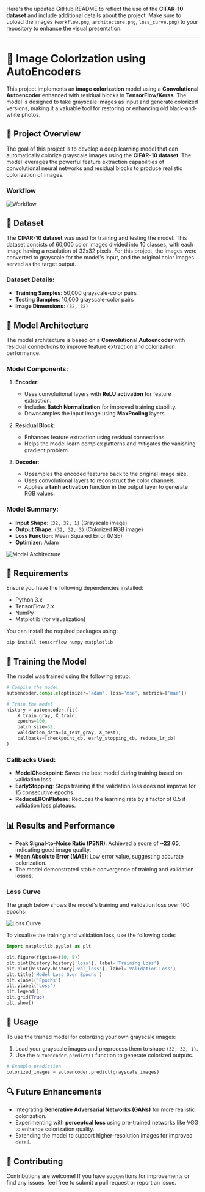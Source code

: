Here's the updated GitHub README to reflect the use of the **CIFAR-10 dataset** and include additional details about the project. Make sure to upload the images (`workflow.png`, `architecture.png`, `loss_curve.png`) to your repository to enhance the visual presentation.

---

# 🌈 Image Colorization using AutoEncoders

This project implements an **image colorization** model using a **Convolutional Autoencoder** enhanced with residual blocks in **TensorFlow/Keras**. The model is designed to take grayscale images as input and generate colorized versions, making it a valuable tool for restoring or enhancing old black-and-white photos.

## 📑 Project Overview

The goal of this project is to develop a deep learning model that can automatically colorize grayscale images using the **CIFAR-10 dataset**. The model leverages the powerful feature extraction capabilities of convolutional neural networks and residual blocks to produce realistic colorization of images.

### Workflow
![Workflow](workflow.png)

## 📁 Dataset

The **CIFAR-10 dataset** was used for training and testing the model. This dataset consists of 60,000 color images divided into 10 classes, with each image having a resolution of 32x32 pixels. For this project, the images were converted to grayscale for the model's input, and the original color images served as the target output.

### Dataset Details:
- **Training Samples**: 50,000 grayscale-color pairs
- **Testing Samples**: 10,000 grayscale-color pairs
- **Image Dimensions**: `(32, 32)`

## 🧠 Model Architecture

The model architecture is based on a **Convolutional Autoencoder** with residual connections to improve feature extraction and colorization performance.

### Model Components:

1. **Encoder**:
   - Uses convolutional layers with **ReLU activation** for feature extraction.
   - Includes **Batch Normalization** for improved training stability.
   - Downsamples the input image using **MaxPooling** layers.

2. **Residual Block**:
   - Enhances feature extraction using residual connections.
   - Helps the model learn complex patterns and mitigates the vanishing gradient problem.

3. **Decoder**:
   - Upsamples the encoded features back to the original image size.
   - Uses convolutional layers to reconstruct the color channels.
   - Applies a **tanh activation** function in the output layer to generate RGB values.

### Model Summary:
- **Input Shape**: `(32, 32, 1)` (Grayscale image)
- **Output Shape**: `(32, 32, 3)` (Colorized RGB image)
- **Loss Function**: Mean Squared Error (MSE)
- **Optimizer**: Adam

![Model Architecture](architecture.png)

## 🔧 Requirements

Ensure you have the following dependencies installed:

- Python 3.x
- TensorFlow 2.x
- NumPy
- Matplotlib (for visualization)

You can install the required packages using:
```bash
pip install tensorflow numpy matplotlib
```

## 🚀 Training the Model

The model was trained using the following setup:

```python
# Compile the model
autoencoder.compile(optimizer='adam', loss='mse', metrics=['mae'])

# Train the model
history = autoencoder.fit(
    X_train_gray, X_train,
    epochs=100,
    batch_size=32,
    validation_data=(X_test_gray, X_test),
    callbacks=[checkpoint_cb, early_stopping_cb, reduce_lr_cb]
)
```

### Callbacks Used:
- **ModelCheckpoint**: Saves the best model during training based on validation loss.
- **EarlyStopping**: Stops training if the validation loss does not improve for 15 consecutive epochs.
- **ReduceLROnPlateau**: Reduces the learning rate by a factor of 0.5 if validation loss plateaus.

## 📊 Results and Performance

- **Peak Signal-to-Noise Ratio (PSNR)**: Achieved a score of **~22.65**, indicating good image quality.
- **Mean Absolute Error (MAE)**: Low error value, suggesting accurate colorization.
- The model demonstrated stable convergence of training and validation losses.

### Loss Curve
The graph below shows the model's training and validation loss over 100 epochs:

![Loss Curve](loss_curve.png)

To visualize the training and validation loss, use the following code:

```python
import matplotlib.pyplot as plt

plt.figure(figsize=(10, 5))
plt.plot(history.history['loss'], label='Training Loss')
plt.plot(history.history['val_loss'], label='Validation Loss')
plt.title('Model Loss Over Epochs')
plt.xlabel('Epochs')
plt.ylabel('Loss')
plt.legend()
plt.grid(True)
plt.show()
```

## 📂 Usage

To use the trained model for colorizing your own grayscale images:

1. Load your grayscale images and preprocess them to shape `(32, 32, 1)`.
2. Use the `autoencoder.predict()` function to generate colorized outputs.

```python
# Example prediction
colorized_images = autoencoder.predict(grayscale_images)
```

## 🔍 Future Enhancements

- Integrating **Generative Adversarial Networks (GANs)** for more realistic colorization.
- Experimenting with **perceptual loss** using pre-trained networks like VGG to enhance colorization quality.
- Extending the model to support higher-resolution images for improved detail.

## 🤝 Contributing

Contributions are welcome! If you have suggestions for improvements or find any issues, feel free to submit a pull request or report an issue.
